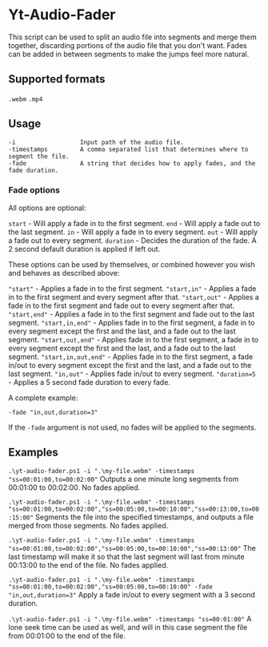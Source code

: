 # Yt-Audio-Fader

This script can be used to split an audio file into segments and merge them together, discarding portions of the audio file that you don't want. Fades can be added in between segments to make the jumps feel more natural.

## Supported formats

`.webm`
`.mp4`

## Usage

```
-i                  Input path of the audio file.
-timestamps         A comma separated list that determines where to segment the file.
-fade               A string that decides how to apply fades, and the fade duration.
```

### Fade options

All options are optional:

`start` - Will apply a fade in to the first segment.
`end` - Will apply a fade out to the last segment.
`in` - Will apply a fade in to every segment.
`out` - Will apply a fade out to every segment.
`duration` - Decides the duration of the fade. A 2 second default duration is applied if left out.

These options can be used by themselves, or combined however you wish and behaves as described above:

`"start"` - Applies a fade in to the first segment.
`"start,in"` - Applies a fade in to the first segment and every segment after that.
`"start,out"` - Applies a fade in to the first segment and fade out to every segment after that.
`"start,end"` - Applies a fade in to the first segment and fade out to the last segment.
`"start,in,end"` - Applies fade in to the first segment, a fade in to every segment except the first and the last, and a fade out to the last segment.
`"start,out,end"` - Applies fade in to the first segment, a fade in to every segment except the first and the last, and a fade out to the last segment.
`"start,in,out,end"` - Applies fade in to the first segment, a fade in/out to every segment except the first and the last, and a fade out to the last segment.
`"in,out"` - Applies fade in/out to every segment.
`"duration=5` - Applies a 5 second fade duration to every fade.

A complete example:

`-fade "in,out,duration=3"`

If the `-fade` argument is not used, no fades will be applied to the segments.

## Examples

`.\yt-audio-fader.ps1 -i ".\my-file.webm" -timestamps "ss=00:01:00,to=00:02:00"`
Outputs a one minute long segments from 00:01:00 to 00:02:00. No fades applied.

`.\yt-audio-fader.ps1 -i ".\my-file.webm" -timestamps "ss=00:01:00,to=00:02:00","ss=00:05:00,to=00:10:00","ss=00:13:00,to=00:15:00"`
Segments the file into the specified timestamps, and outputs a file merged from those segments. No fades applied.

`.\yt-audio-fader.ps1 -i ".\my-file.webm" -timestamps "ss=00:01:00,to=00:02:00","ss=00:05:00,to=00:10:00","ss=00:13:00"`
The last timestamp will make it so that the last segment will last from minute 00:13:00 to the end of the file. No fades applied.

`.\yt-audio-fader.ps1 -i ".\my-file.webm" -timestamps "ss=00:01:00,to=00:02:00","ss=00:05:00,to=00:10:00" -fade "in,out,duration=3"`
Apply a fade in/out to every segment with a 3 second duration.

`.\yt-audio-fader.ps1 -i ".\my-file.webm" -timestamps "ss=00:01:00"`
A lone seek time can be used as well, and will in this case segment the file from 00:01:00 to the end of the file.